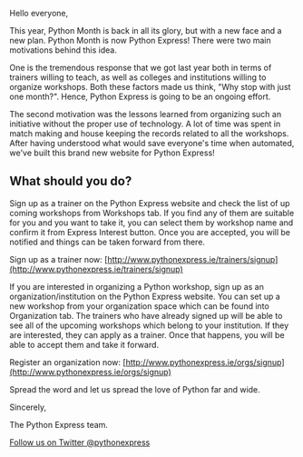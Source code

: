 Hello everyone,

This year, Python Month is back in all its glory, but with a new face and a new plan. Python Month is now Python Express! There were two main motivations behind this idea.

One is the tremendous response that we got last year both in terms of trainers willing to teach, as well as colleges and institutions willing to organize workshops. Both these factors made us think, "Why stop with just one month?". Hence, Python Express is going to be an ongoing effort.

The second motivation was the lessons learned from organizing such an initiative without the proper use of technology. A lot of time was spent in match making and house keeping the records related to all the workshops. After having understood what would save everyone's time when automated, we've built this brand new website for Python Express!

What should you do?
-------------------

Sign up as a trainer on the Python Express website and check the list of up coming workshops from Workshops tab. If you find any of them are suitable for you and you want to take it, you can select them by workshop name and confirm it from Express Interest button. Once you are accepted, you will be notified and things can be taken forward from there.

Sign up as a trainer now:
[http://www.pythonexpress.ie/trainers/signup](http://www.pythonexpress.ie/trainers/signup)

If you are interested in organizing a Python workshop, sign up as an organization/institution on the Python Express website.
You can set up a new workshop from your organization space which can be found into Organization tab. The trainers who have already signed up will be able to see all of the upcoming workshops which belong to your institution. If they are interested, they can apply as a trainer. Once that happens, you will be able to accept them and take it forward.

Register an organization now:
[http://www.pythonexpress.ie/orgs/signup](http://www.pythonexpress.ie/orgs/signup)

Spread the word and let us spread the love of Python far and wide.

Sincerely,

The Python Express team.

[Follow us on Twitter @pythonexpress](https://twitter.com/pythonexpress)
